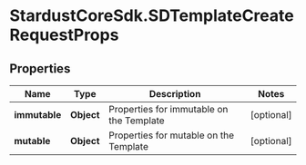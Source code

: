 # StardustCoreSdk.SDTemplateCreateRequestProps

## Properties

Name | Type | Description | Notes
------------ | ------------- | ------------- | -------------
**immutable** | **Object** | Properties for immutable on the Template | [optional] 
**mutable** | **Object** | Properties for mutable on the Template | [optional] 


